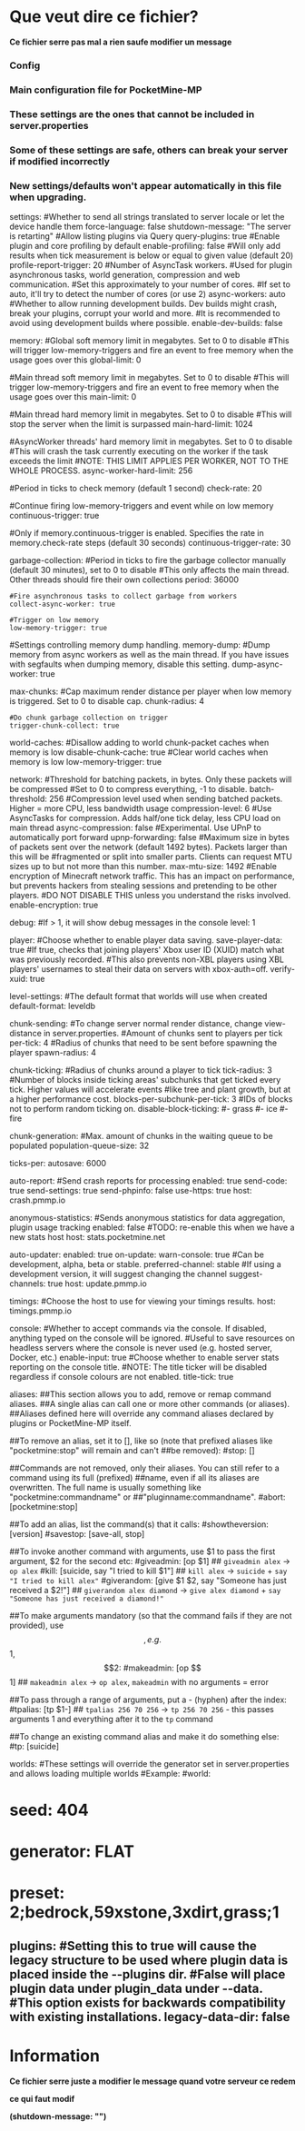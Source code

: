 # Que veut dire ce fichier?

__Ce fichier serre pas mal a rien saufe modifier un message__

### Config
### Main configuration file for PocketMine-MP
### These settings are the ones that cannot be included in server.properties
### Some of these settings are safe, others can break your server if modified incorrectly
### New settings/defaults won't appear automatically in this file when upgrading.

settings:
  #Whether to send all strings translated to server locale or let the device handle them
  force-language: false
  shutdown-message: "The server is retarting"
  #Allow listing plugins via Query
  query-plugins: true
  #Enable plugin and core profiling by default
  enable-profiling: false
  #Will only add results when tick measurement is below or equal to given value (default 20)
  profile-report-trigger: 20
  #Number of AsyncTask workers.
  #Used for plugin asynchronous tasks, world generation, compression and web communication.
  #Set this approximately to your number of cores.
  #If set to auto, it'll try to detect the number of cores (or use 2)
  async-workers: auto
  #Whether to allow running development builds. Dev builds might crash, break your plugins, corrupt your world and more.
  #It is recommended to avoid using development builds where possible.
  enable-dev-builds: false

memory:
  #Global soft memory limit in megabytes. Set to 0 to disable
  #This will trigger low-memory-triggers and fire an event to free memory when the usage goes over this
  global-limit: 0

  #Main thread soft memory limit in megabytes. Set to 0 to disable
  #This will trigger low-memory-triggers and fire an event to free memory when the usage goes over this
  main-limit: 0

  #Main thread hard memory limit in megabytes. Set to 0 to disable
  #This will stop the server when the limit is surpassed
  main-hard-limit: 1024

  #AsyncWorker threads' hard memory limit in megabytes. Set to 0 to disable
  #This will crash the task currently executing on the worker if the task exceeds the limit
  #NOTE: THIS LIMIT APPLIES PER WORKER, NOT TO THE WHOLE PROCESS.
  async-worker-hard-limit: 256

  #Period in ticks to check memory (default 1 second)
  check-rate: 20

  #Continue firing low-memory-triggers and event while on low memory
  continuous-trigger: true

  #Only if memory.continuous-trigger is enabled. Specifies the rate in memory.check-rate steps (default 30 seconds)
  continuous-trigger-rate: 30

  garbage-collection:
    #Period in ticks to fire the garbage collector manually (default 30 minutes), set to 0 to disable
    #This only affects the main thread. Other threads should fire their own collections
    period: 36000

    #Fire asynchronous tasks to collect garbage from workers
    collect-async-worker: true

    #Trigger on low memory
    low-memory-trigger: true

  #Settings controlling memory dump handling.
  memory-dump:
    #Dump memory from async workers as well as the main thread. If you have issues with segfaults when dumping memory, disable this setting.
    dump-async-worker: true

  max-chunks:
    #Cap maximum render distance per player when low memory is triggered. Set to 0 to disable cap.
    chunk-radius: 4

    #Do chunk garbage collection on trigger
    trigger-chunk-collect: true

  world-caches:
    #Disallow adding to world chunk-packet caches when memory is low
    disable-chunk-cache: true
    #Clear world caches when memory is low
    low-memory-trigger: true


network:
  #Threshold for batching packets, in bytes. Only these packets will be compressed
  #Set to 0 to compress everything, -1 to disable.
  batch-threshold: 256
  #Compression level used when sending batched packets. Higher = more CPU, less bandwidth usage
  compression-level: 6
  #Use AsyncTasks for compression. Adds half/one tick delay, less CPU load on main thread
  async-compression: false
  #Experimental. Use UPnP to automatically port forward
  upnp-forwarding: false
  #Maximum size in bytes of packets sent over the network (default 1492 bytes). Packets larger than this will be
  #fragmented or split into smaller parts. Clients can request MTU sizes up to but not more than this number.
  max-mtu-size: 1492
  #Enable encryption of Minecraft network traffic. This has an impact on performance, but prevents hackers from stealing sessions and pretending to be other players.
  #DO NOT DISABLE THIS unless you understand the risks involved.
  enable-encryption: true

debug:
  #If > 1, it will show debug messages in the console
  level: 1

player:
  #Choose whether to enable player data saving.
  save-player-data: true
  #If true, checks that joining players' Xbox user ID (XUID) match what was previously recorded.
  #This also prevents non-XBL players using XBL players' usernames to steal their data on servers with xbox-auth=off.
  verify-xuid: true

level-settings:
  #The default format that worlds will use when created
  default-format: leveldb

chunk-sending:
  #To change server normal render distance, change view-distance in server.properties.
  #Amount of chunks sent to players per tick
  per-tick: 4
  #Radius of chunks that need to be sent before spawning the player
  spawn-radius: 4

chunk-ticking:
  #Radius of chunks around a player to tick
  tick-radius: 3
  #Number of blocks inside ticking areas' subchunks that get ticked every tick. Higher values will accelerate events
  #like tree and plant growth, but at a higher performance cost.
  blocks-per-subchunk-per-tick: 3
  #IDs of blocks not to perform random ticking on.
  disable-block-ticking:
    #- grass
    #- ice
    #- fire

chunk-generation:
  #Max. amount of chunks in the waiting queue to be populated
  population-queue-size: 32

ticks-per:
  autosave: 6000

auto-report:
  #Send crash reports for processing
  enabled: true
  send-code: true
  send-settings: true
  send-phpinfo: false
  use-https: true
  host: crash.pmmp.io

anonymous-statistics:
  #Sends anonymous statistics for data aggregation, plugin usage tracking
  enabled: false #TODO: re-enable this when we have a new stats host
  host: stats.pocketmine.net

auto-updater:
  enabled: true
  on-update:
    warn-console: true
  #Can be development, alpha, beta or stable.
  preferred-channel: stable
  #If using a development version, it will suggest changing the channel
  suggest-channels: true
  host: update.pmmp.io

timings:
  #Choose the host to use for viewing your timings results.
  host: timings.pmmp.io

console:
  #Whether to accept commands via the console. If disabled, anything typed on the console will be ignored.
  #Useful to save resources on headless servers where the console is never used (e.g. hosted server, Docker, etc.)
  enable-input: true
  #Choose whether to enable server stats reporting on the console title.
  #NOTE: The title ticker will be disabled regardless if console colours are not enabled.
  title-tick: true

aliases:
  ##This section allows you to add, remove or remap command aliases.
  ##A single alias can call one or more other commands (or aliases).
  ##Aliases defined here will override any command aliases declared by plugins or PocketMine-MP itself.

  ##To remove an alias, set it to [], like so (note that prefixed aliases like "pocketmine:stop" will remain and can't
  ##be removed):
  #stop: []

  ##Commands are not removed, only their aliases. You can still refer to a command using its full (prefixed)
  ##name, even if all its aliases are overwritten. The full name is usually something like "pocketmine:commandname" or
  ##"pluginname:commandname".
  #abort: [pocketmine:stop]

  ##To add an alias, list the command(s) that it calls:
  #showtheversion: [version]
  #savestop: [save-all, stop]

  ##To invoke another command with arguments, use $1 to pass the first argument, $2 for the second etc:
  #giveadmin: [op $1] ## `giveadmin alex` -> `op alex`
  #kill: [suicide, say "I tried to kill $1"] ## `kill alex` -> `suicide` + `say "I tried to kill alex"`
  #giverandom: [give $1 $2, say "Someone has just received a $2!"] ## `giverandom alex diamond` -> `give alex diamond` + `say "Someone has just received a diamond!"`

  ##To make arguments mandatory (so that the command fails if they are not provided), use $$, e.g. $$1, $$2:
  #makeadmin: [op $$1] ## `makeadmin alex` -> `op alex`, `makeadmin` with no arguments = error

  ##To pass through a range of arguments, put a - (hyphen) after the index:
  #tpalias: [tp $1-] ## `tpalias 256 70 256` -> `tp 256 70 256` - this passes arguments 1 and everything after it to the `tp` command

  ##To change an existing command alias and make it do something else:
  #tp: [suicide]

worlds:
  #These settings will override the generator set in server.properties and allows loading multiple worlds
  #Example:
  #world:
  # seed: 404
  # generator: FLAT
  # preset: 2;bedrock,59xstone,3xdirt,grass;1

plugins:
  #Setting this to true will cause the legacy structure to be used where plugin data is placed inside the --plugins dir.
  #False will place plugin data under plugin_data under --data.
  #This option exists for backwards compatibility with existing installations.
  legacy-data-dir: false
---

# Information

__Ce fichier serre juste a modifier le message quand votre serveur ce redem__

__ce qui faut modif__

__(shutdown-message: "")__

